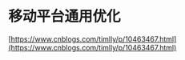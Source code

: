 # 移动平台通用优化

[https://www.cnblogs.com/timlly/p/10463467.html](https://www.cnblogs.com/timlly/p/10463467.html)

